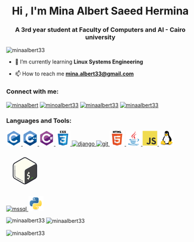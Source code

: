 <h1 align="center">Hi , I'm Mina Albert Saeed Hermina</h1>
<h3 align="center">A 3rd year student at Faculty of Computers and AI - Cairo university</h3>

<p align="left"> <img src="https://komarev.com/ghpvc/?username=minaalbert33&label=Profile%20views&color=0e75b6&style=flat" alt="minaalbert33" /> </p>

- 🌱 I’m currently learning **Linux Systems Engineering**

- 📫 How to reach me **mina.albert33@gmail.com**

<h3 align="left">Connect with me:</h3>
<p align="left">
<a href="https://linkedin.com/in/minaalbert" target="blank"><img align="center" src="https://raw.githubusercontent.com/rahuldkjain/github-profile-readme-generator/master/src/images/icons/Social/linked-in-alt.svg" alt="minaalbert" height="30" width="40" /></a>
<a href="https://fb.com/minoalbert33" target="blank"><img align="center" src="https://raw.githubusercontent.com/rahuldkjain/github-profile-readme-generator/master/src/images/icons/Social/facebook.svg" alt="minoalbert33" height="30" width="40" /></a>
<a href="https://codeforces.com/profile/minaalbert33" target="blank"><img align="center" src="https://raw.githubusercontent.com/rahuldkjain/github-profile-readme-generator/master/src/images/icons/Social/codeforces.svg" alt="minaalbert33" height="30" width="40" /></a>
<a href="https://www.leetcode.com/minaalbert33" target="blank"><img align="center" src="https://raw.githubusercontent.com/rahuldkjain/github-profile-readme-generator/master/src/images/icons/Social/leet-code.svg" alt="minaalbert33" height="30" width="40" /></a>
</p>

<h3 align="left">Languages and Tools:</h3>
<p align="left"> <a href="https://www.cprogramming.com/" target="_blank" rel="noreferrer"> <img src="https://raw.githubusercontent.com/devicons/devicon/master/icons/c/c-original.svg" alt="c" width="40" height="40"/> </a> <a href="https://www.w3schools.com/cpp/" target="_blank" rel="noreferrer"> <img src="https://raw.githubusercontent.com/devicons/devicon/master/icons/cplusplus/cplusplus-original.svg" alt="cplusplus" width="40" height="40"/> </a> <a href="https://www.w3schools.com/cs/" target="_blank" rel="noreferrer"> <img src="https://raw.githubusercontent.com/devicons/devicon/master/icons/csharp/csharp-original.svg" alt="csharp" width="40" height="40"/> </a> <a href="https://www.w3schools.com/css/" target="_blank" rel="noreferrer"> <img src="https://raw.githubusercontent.com/devicons/devicon/master/icons/css3/css3-original-wordmark.svg" alt="css3" width="40" height="40"/> </a> <a href="https://www.djangoproject.com/" target="_blank" rel="noreferrer"> <img src="https://cdn.worldvectorlogo.com/logos/django.svg" alt="django" width="40" height="40"/> </a> <a href="https://git-scm.com/" target="_blank" rel="noreferrer"> <img src="https://www.vectorlogo.zone/logos/git-scm/git-scm-icon.svg" alt="git" width="40" height="40"/> </a> <a href="https://www.w3.org/html/" target="_blank" rel="noreferrer"> <img src="https://raw.githubusercontent.com/devicons/devicon/master/icons/html5/html5-original-wordmark.svg" alt="html5" width="40" height="40"/> </a> <a href="https://www.java.com" target="_blank" rel="noreferrer"> <img src="https://raw.githubusercontent.com/devicons/devicon/master/icons/java/java-original.svg" alt="java" width="40" height="40"/> </a> <a href="https://developer.mozilla.org/en-US/docs/Web/JavaScript" target="_blank" rel="noreferrer"> <img src="https://raw.githubusercontent.com/devicons/devicon/master/icons/javascript/javascript-original.svg" alt="javascript" width="40" height="40"/> </a> <a href="https://www.linux.org/" target="_blank" rel="noreferrer"> <img src="https://raw.githubusercontent.com/devicons/devicon/master/icons/linux/linux-original.svg" alt="linux" width="40" height="40"/> </a> 
  
  <a href="https://www.gnu.org/software/bash/manual/bash.html" target="_blank" rel="noreferrer"> <svg xmlns="http://www.w3.org/2000/svg" x="0px" y="0px" width="100" height="100" viewBox="0 0 100 100">
<path fill="#fefdef" d="M82,63.613V36.387c0-3.008-1.603-5.789-4.211-7.293L54.211,15.48c-2.606-1.504-5.814-1.504-8.421,0	L22.211,29.094C19.605,30.598,18,33.379,18,36.387v27.227c0,3.008,1.605,5.789,4.211,7.293L45.789,84.52	c2.607,1.504,5.816,1.504,8.421,0l23.579-13.613C80.397,69.402,82,66.621,82,63.613"></path><path fill="#444445" d="M76.843,33.356L53.346,46.411C51.281,47.558,50,49.733,50,52.096v30.022	c0,1.812,1.948,2.959,3.534,2.079l25.434-14.131c0.839-0.701,1.526-1.549,2.032-2.5V35.804C81,33.67,78.708,32.319,76.843,33.356z"></path><path fill="#fefdef" d="M60.092,52.778c0.189-0.096,0.345,0.022,0.347,0.269l0.02,2.021c0.845-0.335,1.58-0.426,2.247-0.271	c0.145,0.037,0.209,0.234,0.15,0.468l-0.445,1.79c-0.037,0.136-0.111,0.273-0.202,0.357c-0.04,0.039-0.079,0.067-0.118,0.088	c-0.061,0.03-0.12,0.04-0.175,0.029c-0.305-0.069-1.027-0.227-2.164,0.349c-1.192,0.605-1.61,1.64-1.602,2.408	c0.01,0.92,0.482,1.199,2.109,1.228c2.168,0.035,3.104,0.984,3.126,3.165c0.024,2.146-1.122,4.448-2.873,5.858l0.039,2.003	c0.002,0.241-0.153,0.517-0.344,0.613l-1.186,0.682c-0.189,0.096-0.345-0.022-0.347-0.263l-0.02-1.969	c-1.016,0.423-2.043,0.524-2.7,0.261c-0.125-0.049-0.179-0.232-0.128-0.441l0.429-1.809c0.034-0.141,0.109-0.285,0.212-0.376	c0.035-0.035,0.074-0.062,0.111-0.081c0.067-0.034,0.133-0.042,0.19-0.02c0.707,0.237,1.612,0.126,2.484-0.315	c1.105-0.559,1.846-1.688,1.834-2.809c-0.01-1.016-0.561-1.438-1.9-1.448c-1.704,0.003-3.293-0.33-3.32-2.84	c-0.022-2.067,1.053-4.216,2.754-5.575L58.6,54.13c-0.002-0.248,0.15-0.52,0.344-0.62L60.092,52.778z"></path><path fill="#4da925" d="M71.572,68.64l-5.704,3.185c-0.109,0.061-0.244-0.019-0.244-0.143V70.43	c0-0.113,0.061-0.217,0.16-0.273l5.704-3.185c0.111-0.061,0.246,0.019,0.246,0.145v1.248C71.734,68.48,71.672,68.584,71.572,68.64"></path><path fill="#1f212b" d="M44,78.213c-0.085,0-0.171-0.021-0.25-0.067l-2-1.155c-0.239-0.138-0.321-0.444-0.183-0.683	c0.138-0.24,0.444-0.32,0.683-0.183l2,1.155c0.239,0.138,0.321,0.444,0.183,0.683C44.341,78.124,44.172,78.213,44,78.213z M40,75.904c-0.085,0-0.171-0.021-0.25-0.067l-11.093-6.404c-0.239-0.138-0.321-0.444-0.183-0.683	c0.138-0.239,0.444-0.319,0.683-0.183l11.093,6.404c0.239,0.138,0.321,0.444,0.183,0.683C40.341,75.814,40.172,75.904,40,75.904z M27,68.398c-0.085,0-0.171-0.021-0.25-0.067l-2.105-1.215c-1.323-0.764-2.145-2.187-2.145-3.715V46c0-0.276,0.224-0.5,0.5-0.5	s0.5,0.224,0.5,0.5v17.401c0,1.171,0.63,2.263,1.645,2.849l2.105,1.215c0.239,0.138,0.321,0.444,0.183,0.683	C27.341,68.309,27.172,68.398,27,68.398z M23,44.5c-0.276,0-0.5-0.224-0.5-0.5v-3c0-0.276,0.224-0.5,0.5-0.5s0.5,0.224,0.5,0.5v3	C23.5,44.276,23.276,44.5,23,44.5z M23,39.5c-0.276,0-0.5-0.224-0.5-0.5v-2.4c0-0.276,0.224-0.5,0.5-0.5s0.5,0.224,0.5,0.5V39	C23.5,39.276,23.276,39.5,23,39.5z"></path><path fill="#1f212b" d="M77.855,28.553l-23.21-13.399c-2.816-1.627-6.466-1.629-9.29,0l-23.211,13.4	C19.279,30.209,17.5,33.292,17.5,36.6v26.802c0,3.308,1.779,6.391,4.645,8.045l23.212,13.4c1.412,0.814,3.018,1.245,4.644,1.245	c1.628,0,3.234-0.431,4.645-1.245l23.211-13.4c2.864-1.653,4.645-4.735,4.645-8.045V36.6C82.5,33.291,80.721,30.208,77.855,28.553z M46.355,83.114l-23.211-13.4c-2.248-1.298-3.645-3.716-3.645-6.312V36.6c0-2.596,1.396-5.015,3.645-6.314l23.211-13.399	c1.107-0.639,2.367-0.977,3.645-0.977c1.279,0,2.539,0.338,3.645,0.977l23.211,13.399c1.051,0.607,1.906,1.465,2.529,2.465	c-0.907-0.355-1.911-0.317-2.785,0.169L53.104,45.974c-2.223,1.234-3.604,3.58-3.604,6.122v30.022c0,0.738,0.282,1.417,0.763,1.939	C48.909,84.104,47.541,83.798,46.355,83.114z M76.855,69.714l-23.211,13.4c-0.6,0.346-1.249,0.591-1.918,0.749	c-0.101-0.038-0.204-0.072-0.3-0.129c-0.58-0.341-0.926-0.946-0.926-1.617V52.096c0-2.179,1.184-4.19,3.09-5.248l23.496-13.054	c0.351-0.195,0.733-0.292,1.116-0.292c0.4,0,0.801,0.107,1.164,0.32c0.417,0.245,0.719,0.609,0.911,1.028	c0.141,0.567,0.223,1.153,0.223,1.75v26.802C80.5,65.999,79.104,68.417,76.855,69.714z"></path>
</svg> </a>
  
  <a href="https://www.microsoft.com/en-us/sql-server" target="_blank" rel="noreferrer"> <img src="https://www.svgrepo.com/show/303229/microsoft-sql-server-logo.svg" alt="mssql" width="40" height="40"/> </a> <a href="https://www.python.org" target="_blank" rel="noreferrer"> <img src="https://raw.githubusercontent.com/devicons/devicon/master/icons/python/python-original.svg" alt="python" width="40" height="40"/> </a> </p>

<p><img align="left" src="https://github-readme-stats.vercel.app/api/top-langs?username=minaalbert33&show_icons=true&locale=en&layout=compact" alt="minaalbert33" /></p>

<p>&nbsp;<img align="center" src="https://github-readme-stats.vercel.app/api?username=minaalbert33&show_icons=true&locale=en" alt="minaalbert33" /></p>

<p><img align="center" src="https://github-readme-streak-stats.herokuapp.com/?user=minaalbert33&" alt="minaalbert33" /></p>
